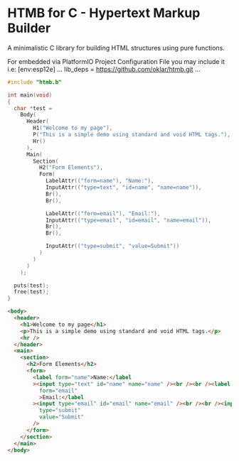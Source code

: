 # HTMB for C - Hypertext Markup Builder

A minimalistic C library for building HTML structures using pure functions.

For embedded via PlatformIO Project Configuration File you may include it i.e:
[env:esp12e]
...
lib_deps =
    https://github.com/oklar/htmb.git
...

```c
#include "htmb.b"

int main(void)
{
  char *test =
    Body(
      Header(
        H1("Welcome to my page"),
        P("This is a simple demo using standard and void HTML tags."),
        Hr()
      ),
      Main(
        Section(
          H2("Form Elements"),
          Form(
            LabelAttr(("form=name"), "Name:"),
            InputAttr(("type=text", "id=name", "name=name")),
            Br(),
            Br(),

            LabelAttr(("form=email"), "Email:"),
            InputAttr(("type=email", "id=email", "name=email")),
            Br(),
            Br(),

            InputAttr(("type=submit", "value=Submit"))
          )
        )
      )
    );

  puts(test);
  free(test);
}
```

```html
<body>
  <header>
    <h1>Welcome to my page</h1>
    <p>This is a simple demo using standard and void HTML tags.</p>
    <hr />
  </header>
  <main>
    <section>
      <h2>Form Elements</h2>
      <form>
        <label form="name">Name:</label
        ><input type="text" id="name" name="name" /><br /><br /><label
          form="email"
          >Email:</label
        ><input type="email" id="email" name="email" /><br /><br /><input
          type="submit"
          value="Submit"
        />
      </form>
    </section>
  </main>
</body>
```

